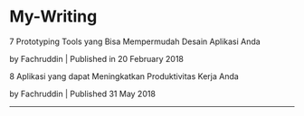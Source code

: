 # My-Writing

7 Prototyping Tools yang Bisa Mempermudah Desain Aplikasi Anda

by Fachruddin | Published in 20 February 2018


8 Aplikasi yang dapat Meningkatkan Produktivitas Kerja Anda

by Fachruddin | Published 31 May 2018

- - -
